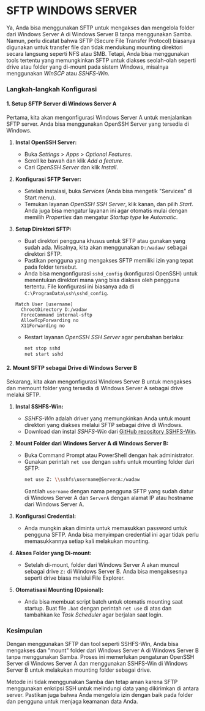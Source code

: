 
# SFTP WINDOWS SERVER


Ya, Anda bisa menggunakan SFTP untuk mengakses dan mengelola folder dari Windows Server A di Windows Server B tanpa menggunakan Samba. Namun, perlu dicatat bahwa SFTP (Secure File Transfer Protocol) biasanya digunakan untuk transfer file dan tidak mendukung mounting direktori secara langsung seperti NFS atau SMB. Tetapi, Anda bisa menggunakan tools tertentu yang memungkinkan SFTP untuk diakses seolah-olah seperti drive atau folder yang di-mount pada sistem Windows, misalnya menggunakan *WinSCP* atau *SSHFS-Win*.

### Langkah-langkah Konfigurasi

#### 1. **Setup SFTP Server di Windows Server A**

Pertama, kita akan mengonfigurasi Windows Server A untuk menjalankan SFTP server. Anda bisa menggunakan OpenSSH Server yang tersedia di Windows.

1. **Instal OpenSSH Server:**
   - Buka *Settings* > *Apps* > *Optional Features*.
   - Scroll ke bawah dan klik *Add a feature*.
   - Cari *OpenSSH Server* dan klik *Install*.

2. **Konfigurasi SFTP Server:**
   - Setelah instalasi, buka *Services* (Anda bisa mengetik "Services" di Start menu).
   - Temukan layanan *OpenSSH SSH Server*, klik kanan, dan pilih *Start*. Anda juga bisa mengatur layanan ini agar otomatis mulai dengan memilih *Properties* dan mengatur *Startup type* ke *Automatic*.
   
3. **Setup Direktori SFTP:**
   - Buat direktori pengguna khusus untuk SFTP atau gunakan yang sudah ada. Misalnya, kita akan menggunakan `D:/wadaw/` sebagai direktori SFTP.
   - Pastikan pengguna yang mengakses SFTP memiliki izin yang tepat pada folder tersebut.
   - Anda bisa mengonfigurasi `sshd_config` (konfigurasi OpenSSH) untuk menentukan direktori mana yang bisa diakses oleh pengguna tertentu. File konfigurasi ini biasanya ada di `C:\ProgramData\ssh\sshd_config`.

    ```text
    Match User [username]
      ChrootDirectory D:/wadaw
      ForceCommand internal-sftp
      AllowTcpForwarding no
      X11Forwarding no
    ```

   - Restart layanan *OpenSSH SSH Server* agar perubahan berlaku:
     ```cmd
     net stop sshd
     net start sshd
     ```

#### 2. **Mount SFTP sebagai Drive di Windows Server B**

Sekarang, kita akan mengonfigurasi Windows Server B untuk mengakses dan memount folder yang tersedia di Windows Server A sebagai drive melalui SFTP.

1. **Instal SSHFS-Win:**
   - *SSHFS-Win* adalah driver yang memungkinkan Anda untuk mount direktori yang diakses melalui SFTP sebagai drive di Windows.
   - Download dan instal *SSHFS-Win* dari [GitHub repository SSHFS-Win](https://github.com/billziss-gh/sshfs-win/releases).

2. **Mount Folder dari Windows Server A di Windows Server B:**
   - Buka Command Prompt atau PowerShell dengan hak administrator.
   - Gunakan perintah `net use` dengan `sshfs` untuk mounting folder dari SFTP:
     ```bash
     net use Z: \\sshfs\username@ServerA:/wadaw
     ```
     Gantilah `username` dengan nama pengguna SFTP yang sudah diatur di Windows Server A dan `ServerA` dengan alamat IP atau hostname dari Windows Server A.

3. **Konfigurasi Credential:**
   - Anda mungkin akan diminta untuk memasukkan password untuk pengguna SFTP. Anda bisa menyimpan credential ini agar tidak perlu memasukkannya setiap kali melakukan mounting.

4. **Akses Folder yang Di-mount:**
   - Setelah di-mount, folder dari Windows Server A akan muncul sebagai drive `Z:` di Windows Server B. Anda bisa mengaksesnya seperti drive biasa melalui File Explorer.

5. **Otomatisasi Mounting (Opsional):**
   - Anda bisa membuat script batch untuk otomatis mounting saat startup. Buat file `.bat` dengan perintah `net use` di atas dan tambahkan ke *Task Scheduler* agar berjalan saat login.

### Kesimpulan

Dengan menggunakan SFTP dan tool seperti SSHFS-Win, Anda bisa mengakses dan "mount" folder dari Windows Server A di Windows Server B tanpa menggunakan Samba. Proses ini memerlukan pengaturan OpenSSH Server di Windows Server A dan menggunakan SSHFS-Win di Windows Server B untuk melakukan mounting folder sebagai drive.

Metode ini tidak menggunakan Samba dan tetap aman karena SFTP menggunakan enkripsi SSH untuk melindungi data yang dikirimkan di antara server. Pastikan juga bahwa Anda mengelola izin dengan baik pada folder dan pengguna untuk menjaga keamanan data Anda.
